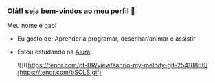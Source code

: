 ### Olá!! seja bem-vindos ao meu perfil 👋

 Meu nome é gabi
 
- Eu gosto de; Aprender a programar, desenhar/animar e assistir
- Estou estudando na [Alura](https://cursos.alura.com.br/)

  ![]([https://tenor.com/pt-BR/view/sanrio-my-melody-gif-25418866](https://tenor.com/bSOLS.gif)
  

